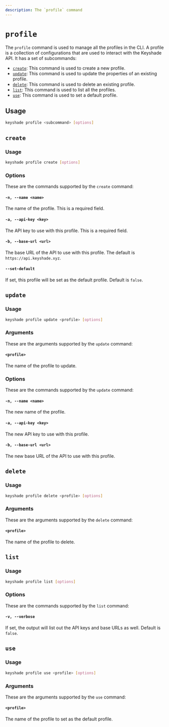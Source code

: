 ```yaml
---
description: The `profile` command
---
```


# `profile`

The `profile` command is used to manage all the profiles in the CLI. A profile is a collection of configurations that are used to interact with the Keyshade API. It has a set of subcommands:

- [`create`](#create): This command is used to create a new profile.
- [`update`](#update): This command is used to update the properties of an existing profile.
- [`delete`](#delete): This command is used to delete an existing profile.
- [`list`](#list): This command is used to list all the profiles.
- [`use`](#use): This command is used to set a default profile.

## Usage

```bash
keyshade profile <subcommand> [options]
```

## `create`

### Usage

```bash
keyshade profile create [options]
```

### Options

These are the commands supported by the `create` command:

#### `-n, --name <name>`

The name of the profile. This is a required field.

#### `-a, --api-key <key>`

The API key to use with this profile. This is a required field.

#### `-b, --base-url <url>`

The base URL of the API to use with this profile. The default is `https://api.keyshade.xyz`.

#### `--set-default`

If set, this profile will be set as the default profile. Default is `false`.

## `update`

### Usage

```bash
keyshade profile update <profile> [options]
```

### Arguments

These are the arguments supported by the `update` command:

#### `<profile>`

The name of the profile to update.

### Options

These are the commands supported by the `update` command:

#### `-n, --name <name>`

The new name of the profile.

#### `-a, --api-key <key>`

The new API key to use with this profile.

#### `-b, --base-url <url>`

The new base URL of the API to use with this profile.

## `delete`

### Usage

```bash
keyshade profile delete <profile> [options]
```

### Arguments

These are the arguments supported by the `delete` command:

#### `<profile>`

The name of the profile to delete.

## `list`

### Usage

```bash
keyshade profile list [options]
```

### Options

These are the commands supported by the `list` command:

#### `-v, --verbose`

If set, the output will list out the API keys and base URLs as well. Default is `false`.

## `use`

### Usage

```bash
keyshade profile use <profile> [options]
```

### Arguments

These are the arguments supported by the `use` command:

#### `<profile>`

The name of the profile to set as the default profile.
